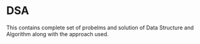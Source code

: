 # DSA
This contains complete set of probelms and solution of Data Structure and Algorithm along with the approach used.
